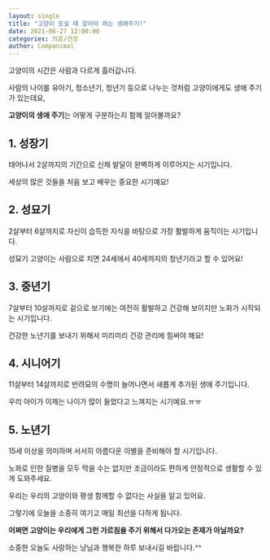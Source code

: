 ```yaml
---
layout: single
title: "고양이 모실 때 알아야 하는 생애주기!"
date: 2021-06-27 12:00:00
categories: 의료/건강
author: Companimal
---
```


고양이의 시간은 사람과 다르게 흘러갑니다.

사람의 나이를 유아기, 청소년기, 청년기 등으로 나누는 것처럼 고양이에게도 생애 주기가 있는데요,

**고양이의 생애 주기**는 어떻게 구분하는지 함께 알아볼까요?

## 1. 성장기

태어나서 2살까지의 기간으로 신체 발달이 완벽하게 이루어지는 시기입니다.

세상의 많은 것들을 처음 보고 배우는 중요한 시기예요!

## 2. 성묘기

2살부터 6살까지로 자신이 습득한 지식을 바탕으로 가장 활발하게 움직이는 시기입니다.

성묘기 고양이는 사람으로 치면 24세에서 40세까지의 청년기라고 할 수 있어요!

## 3. 중년기

7살부터 10살까지로 겉으로 보기에는 여전히 활발하고 건강해 보이지만 노화가 시작되는 시기입니다.

건강한 노년기를 보내기 위해서 미리미리 건강 관리에 힘써야 해요!

## 4. 시니어기

11살부터 14살까지로 반려묘의 수명이 늘어나면서 새롭게 추가된 생애 주기입니다.

우리 아이가 이제는 나이가 많이 들었다고 느껴지는 시기예요.ㅠㅠ

## 5. 노년기

15세 이상을 의미하며 서서히 아름다운 이별을 준비해야 할 시기입니다.

노화로 인한 질병을 모두 막을 수는 없지만 조금이라도 편하게 안정적으로 생활할 수 있게 도와주세요.

우리는 우리의 고양이와 평생 함께할 수 없다는 사실을 알고 있어요.

그렇기에 오늘을 소중히 여기고 매일 최선을 다하게 됩니다.

**어쩌면 고양이는 우리에게 그런 가르침을 주기 위해서 다가오는 존재가 아닐까요?**

소중한 오늘도 사랑하는 냥님과 행복한 하루 보내시길 바랍니다.^^
